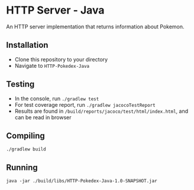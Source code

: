 # HTTP Server - Java

An HTTP server implementation that returns information about Pokemon.

## Installation
 
 - Clone this repository to your directory
 - Navigate to `HTTP-Pokedex-Java`
 
## Testing
 
 - In the console, run `./gradlew test`
 - For test coverage report, run `./gradlew jacocoTestReport`
 - Results are found in `/build/reports/jacoco/test/html/index.html`, and can be read in browser

## Compiling
 
 `./gradlew build`
 
## Running
 
 `java -jar ./build/libs/HTTP-Pokedex-Java-1.0-SNAPSHOT.jar`
